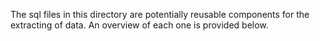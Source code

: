 The sql files in this directory are potentially reusable components for the extracting of data. An overview of each one is provided below.
